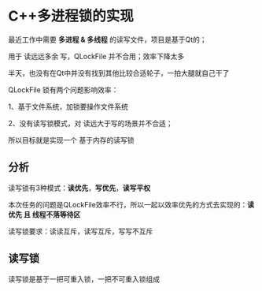 # C++多进程锁的实现

最近工作中需要 **多进程 & 多线程** 的读写文件，项目是基于Qt的；

 用于 读远远多余 写，QLockFile 并不合用；效率下降太多

半天，也没有在Qt中并没有找到其他比较合适轮子，一拍大腿就自己干了



QLockFile 锁有两个问题影响效率：

1、基于文件系统，加锁要操作文件系统

2、没有读写锁模式，对 读远大于写的场景并不合适；



所以目标就是实现一个 基于内存的读写锁



## 分析

读写锁有3种模式：**读优先**，**写优先**，**读写平权**

本次任务的问题是QLockFile效率不行，所以一起以效率优先的方式去实现的：**读优先 且  线程不落等待区** 



读写锁要求：读读互斥，读写互斥，写写不互斥



## 读写锁

读写锁是基于一把可重入锁，一把不可重入锁组成























































